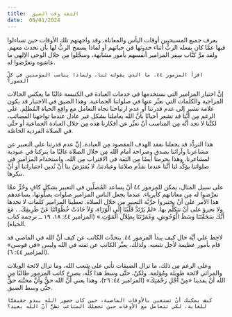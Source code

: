```yaml
---
title:  الثقة وقت الضيق
date:  08/01/2024
---
```


يعرف جميع المسيحيين أوقات اليأس والمعاناة، وقد واجهتهم تلك الأوقات حين تساءلوا فيها عمَّا كان يفعله الربُّ أثناء حدوثها في حياتهم أو لماذا يسمح الربُّ لها بأن تحدث معهم. ولقد مرَّ كتَّاب سِفر المزامير أنفسهم بأمور مشابهة، وسجَّلوا مِن خلال الوحي الإلهي ما عاشوه وتعرَّضوا له.

`اقرأ المزمور ٤٤. ما الذي يقوله لنا، ولماذا يناسب المؤمنين في كلِّ العصور؟`

إنَّ اختيار المزامير التي نستخدمها في خدمات العبادة في الكنيسة غالبًا ما يعكس الحالات المزاجية والكلمات التي نعبِّر عنها في صلواتنا الجماعية. وهذا الضيق في الاختيار قد يكون علامة تشير إلى عدم قدرتنا أو عدم ارتياحنا تجاه التعامل مع واقِع الحياة المُظلِم. على الرغم مِن أنَّنا قد نشعر أحيانًا بأنَّ الله يعاملنا بشكل غير عادل عندما تواجهنا المصائب، لكنَّنا لا نجد أنَّه مِن المناسب أنْ نعبِّر عن أفكارنا هذه مِن خلال العبادة الجماعية أو حتَّى في الصلاة الفردية الخاصَّة.

هذا التردُّد قد يجعلنا نفقد الهدف المقصود مِن العبادة. إنَّ عدم قدرتنا على التعبير عن مشاعرنا وآرائنا بصدق وصراحة أمام الله مِن خلال الصلاة غالبًا ما يتركنا في عبودية لمشاعرنا. وهذا يحرمنا أيضًا مِن الثقة في الاقتراب مِن الله. واستخدام المزامير في صلواتنا يؤكِّد لنا أنَّنا عندما نقدِّم صلاتنا وعبادتنا، لا يُفترَضُ بنا أنْ نُدين اختباراتنا أو أنْ ننكرها.

على سبيل المثال، يمكن للمزمور ٤٤ أنْ يساعد المُصلِّين في التعبير بشكل كافٍ وحُرٍّ عمَّا تعرَّضوا له مِن معاناتهم كأبرياء. عندما يجعل الناس المزامير صلوات يصلُّونها، يساعدهم هذا الأمر على أنْ يختبروا حرِّيَّة التعبير مِن خلال الصلاة. تعطينا المزامير كلمات لا نجدها ولا نجرؤ على أنْ نتكلَّم بها. «لمْ يَرْتَدَّ قَلْبُنَا إِلَى الْوَرَاءِ، وَلاَ حَادَتْ خُطُوَاتُنَا عَنْ طَرِيقِكَ. . مَعَ أَنَّكَ سَحَقْتَنَا وَسَطَ الْوُحُوشِ، وَغَمَرْتَنَا بِظِلاَلِ الْمَوْتِ.» (المزامير ٤٤: ١٨، ١٩ ــ ترجمة كتاب الحياة).

لاحِظ على أيَّة حال كيف يبدأ المزمور ٤٤. يتحدَّث الكاتب عن كيف أنَّ الله في الماضي قد قام بأمور عظيمة لأجل شعبه. ولذلك، يعبِّر الكاتب عن ثقته في الله وليس «في قوسي» (المزامير ٤٤: ٦).

وعلى الرغم مِن ذلك، ما تزال الضيقات تأتي على شعب الله، وما تزال لائحة الويلات والمراثي لائحة طويلة ومُؤلمة. ولكنْ، حتَّى وسط هذا كلِّه، يصرخ كاتب المزمور طالبًا مِن الله أنْ يفدينا «مِنْ أَجْلِ رَحْمَتِكَ» (المزامير ٤٤: ٢٦)، وهذا يعني أنَّ الله حقٌّ وأنَّ محبَّته حقٌّ حتَّى وسط الضيق.

`كيف يمكنك أنْ تستعين بالأوقات الماضية، حين كان حضور الله يبدو حقيقيًّا للغاية، لكي تتعامل مع الأوقات حين تجعلك المتاعب تظنُّ أنَّ الله بعيد؟`